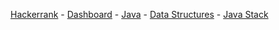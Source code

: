 <a href="https://www.hackerrank.com">Hackerrank</a> - 
<a href="https://www.hackerrank.com/dashboard">Dashboard</a> - 
<a href="https://www.hackerrank.com/domains/java">Java</a> - 
<a href="https://www.hackerrank.com/domains/java/java-data-structure">Data Structures</a> - 
<a href="https://www.hackerrank.com/challenges/java-stack">Java Stack</a>
